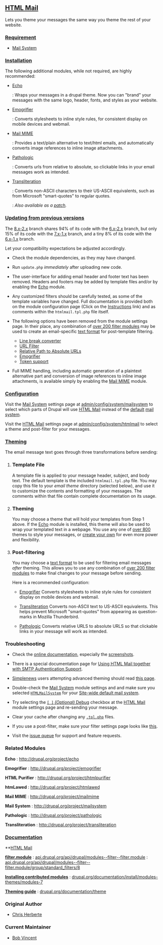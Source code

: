 ## [HTML Mail](http://drupal.org/project/htmlmail)
Lets you theme your messages the same way you theme the rest of your website.

### [Requirement](http://www.dict.org/bin/Dict?Form=Dict2&Database=*&Query=requirement)

*   [Mail System](http://drupal.org/project/mailsystem)

### [Installation](http://drupal.org/documentation/install/modules-themes/modules-7)

The following additional modules, while not required, are highly recommended:

*   [Echo](http://drupal.org/project/echo)

    :   Wraps your messages in a drupal theme.  Now you can "brand" your
         messages with the same logo, header, fonts, and styles as your website.

*   [Emogrifier](http://drupal.org/project/emogrifier)

    :   Converts stylesheets to inline style rules, for consistent display on
        mobile devices and webmail.

*   [Mail MIME](http://drupal.org/project/mailmime)

    :   Provides a text/plain alternative to text/html emails, and automatically
        converts image references to inline image attachments.

*   [Pathologic](http://drupal.org/project/pathologic)

    :   Converts urls from relative to absolute, so clickable links in your
        email messages work as intended.

*   [Transliteration](http://drupal.org/project/filter_transliteration)

    :   Converts non-ASCII characters to their US-ASCII equivalents, such
        as from Microsoft "smart-quotes" to regular quotes.

    :   *Also available as a [patch](http://drupal.org/node/1095278#comment-4219530).*

### [Updating from previous versions](http://drupal.org/node/250790)

The [8.x-2.x](http://drupal.org/node/1106064) branch shares 94% of its code
with the [6.x-2.x](http://drupal.org/node/1119548) branch, but only 15% of
its code with the [7.x-1.x](http://drupal.org/node/355250) branch, and a tiny
8% of its code with the [6.x-1.x](http://drupal.org/node/329828) branch.

Let your compatibility expectations be adjusted accordingly.

*   Check the module dependencies, as they may have changed.

*   Run `update.php` *immediately* after uploading new code.

*   The user-interface for adding email header and footer text has been removed.
    Headers and footers may be added by template files and/or by enabling the
    [Echo](http://drupal.org/project/echo) module.

*   Any customized filters should be carefully tested, as some of the template
    variables have changed.  Full documentation is provided both on the module
    configuration page (Click on the <u>Instructions</u> link) and as comments
    within the `htmlmail.tpl.php` file itself.

*   The following options have been removed from the module settings page.  In
    their place, any combination of
    [over 200 filter modules](http://drupal.org/project/modules/?filters=type%3Aproject_project%20tid%3A63%20hash%3A1hbejm%20-bs_project_sandbox%3A1%20bs_project_has_releases%3A1)
    may be used to create an email-specific
    [text format](http://drupal.org/node/778976)
    for post-template filtering.

    *   [Line break converter](http://api.drupal.org/api/drupal/modules--filter--filter.module/function/_filter_autop)
    *   [URL Filter](http://api.drupal.org/api/drupal/modules--filter--filter.module/function/_filter_url/8)
    *   [Relative Path to Absolute URLs](http://drupal.org/project/rel_to_abs)
    *   [Emogrifier](http://www.pelagodesign.com/sidecar/emogrifier/)
    *   [Token support](http://drupal.org/project/token)

*   Full MIME handling, including automatic generation of a plaintext
    alternative part and conversion of image references to inline image
    attachments, is available simply by enabling the
    [Mail MIME](http://drupal.org/project/mailmime) module.

### [Configuration](http://drupal.org/files/images/htmlmail_settings_2.thumbnail.png)

Visit the [Mail System](http://drupal.org/project/mailsystem) settings page at
<u>admin/config/system/mailsystem</u>
to select which parts of Drupal will use
[HTML Mail](http://drupal.org/project/htmlmail)
instead of the
[default](http://api.drupal.org/api/drupal/modules--system--system.mail.inc/class/DefaultMailSystem/8)
[mail system](http://api.drupal.org/api/drupal/includes--mail.inc/function/drupal_mail_system/8).

Visit the [HTML Mail](http://drupal.org/project/htmlmail) settings page at
<u>admin/config/system/htmlmail</u>
to select a theme and post-filter for your messages.

### [Theming](http://drupal.org/documentation/theme)

The email message text goes through three transformations before sending:

1.  <h3>Template File</h3>

    A template file is applied to your message header, subject, and body text.
    The default template is the included `htmlmail.tpl.php` file.  You may copy
    this file to your <cite>email theme</cite> directory (selected below), and
    use it to customize the contents and formatting of your messages. The
    comments within that file contain complete documentation on its usage.

2.  <h3>Theming</h3>

    You may choose a theme that will hold your templates from Step 1 above. If
    the [Echo](http://drupal.org/project/echo) module is installed, this theme
    will also be used to wrap your templated text in a webpage.  You use any one
    of [over 800](http://drupal.org/project/themes) themes to style your
    messages, or [create your own](http://drupal.org/documentation/theme) for
    even more power and flexibility.

3.  <h3>Post-filtering</h3>

    You may choose a
    [text format](http://drupal.org/node/778976)
    to be used for filtering email messages *after* theming.
    This allows you to use any combination of
    [over 200 filter modules](http://drupal.org/project/modules/?filters=type%3Aproject_project%20tid%3A63%20hash%3A1hbejm%20-bs_project_sandbox%3A1%20bs_project_has_releases%3A1)
    to make final changes to your message before sending.

    Here is a recommended configuration:

    *   [Emogrifier](http://drupal.org/project/emogrifier)
        Converts stylesheets to inline style rules for consistent display on
        mobile devices and webmail.

    *   [Transliteration](http://drupal.org/project/filter_transliteration)
        Converts non-ASCII text to US-ASCII equivalents.  This helps prevent
        Microsoft "smart-quotes" from appearing as question-marks in
        Mozilla Thunderbird.

    *   [Pathologic](http://drupal.org/project/pathologic)
        Converts relative URLS to absolute URLS so that clickable links in
        your message will work as intended.

### Troubleshooting

*   Check the [online documentation](http://drupal.org/node/1124376),
    especially the [screenshots](http://drupal.org/node/1124934).

*   There is a special documentation page for
    [Using HTML Mail together with SMTP Authentication Support](http://drupal.org/node/1200142).

*   [Simplenews](http://drupal.org/project/simplenews) users attempting advanced
    theming should read [this page](http://drupal.org/node/1260178).

*   Double-check the [Mail System](http://drupal.org/project/mailsystem)
    module settings and and make sure you selected
    <u><code>HTMLMailSystem</code></u> for your
    <u>Site-wide default mail system</u>.

*   Try selecting the <u><code>[ ]</code> *(Optional)* Debug</u> checkbox
    at the [HTML Mail](http://drupal.org/project/htmlmail) module
    settings page and re-sending your message.

*   Clear your cache after changing any <u><code>.tpl.php</code></u>
    files.

*   If you use a post-filter, make sure your filter settings page looks like
    [this](http://drupal.org/node/1130960).

*   Visit the [issue queue](http://drupal.org/project/issues/htmlmail)
    for support and feature requests.

### Related Modules

**Echo**
:   http://drupal.org/project/echo

**Emogrifier**
:   http://drupal.org/project/emogrifier

**HTML Purifier**
:   http://drupal.org/project/htmlpurifier

**htmLawed**
:   http://drupal.org/project/htmlawed

**Mail MIME**
:   http://drupal.org/project/mailmime

**Mail System**
:   http://drupal.org/project/mailsystem

**Pathologic**
:   http://drupal.org/project/pathologic

**Transliteration**
:   http://drupal.org/project/transliteration

### [Documentation](http://drupal.org/project/documentation)
 
**[HTML Mail](http://drupal.org/node/1124376)

**[filter.module](http://api.drupal.org/api/drupal/modules--filter--filter.module/6)**
:   [api.drupal.org/api/drupal/modules--filter--filter.module](http://api.drupal.org/api/drupal/modules--filter--filter.module/8)
:   [api.drupal.org/api/drupal/modules--filter--filter.module/group/standard_filters/8](http://api.drupal.org/api/drupal/modules--filter--filter.module/group/standard_filters/8)

**[Installing contributed modules](http://drupal.org/documentation/install/modules-themes/modules-7)**
:   [drupal.org/documentation/install/modules-themes/modules-7](http://drupal.org/documentation/install/modules-themes/modules-7)

**[Theming guide](http://drupal.org/documentation/theme)**
:   [drupal.org/documentation/theme](http://drupal.org/documentation/theme)

### Original Author

*   [Chris Herberte](http://drupal.org/user/1171)

### Current Maintainer

*   [Bob Vincent](http://drupal.org/user/36148)
